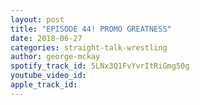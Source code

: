 ```yaml
---
layout: post
title: "EPISODE 44! PROMO GREATNESS"
date: 2018-06-27
categories: straight-talk-wrestling
author: george-mckay
spotify_track_id: 5LNx3Q1FvYvrItRiGmg50g
youtube_video_id: 
apple_track_id: 
---
```

